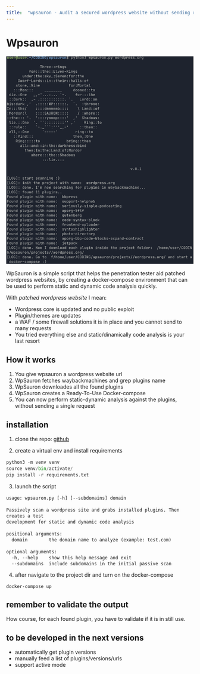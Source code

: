 ```yaml
---
title:  "wpsauron - Audit a secured wordpress website without sending requests to it"
---
```

# Wpsauron


![wpsauron](/assets/images/2022-05-15-17-56-39.png)

WpSauron is a simple script that helps the penetration tester aid patched wordpress websites, by creating a docker-compose environment that can be used to perform static and dynamic code analysis quickly. 

With _patched wordpress website_ I mean:

* Wordpress core is updated  and no public exploit
* Plugin/themes are updates  
* a WAF / some firewall solutions it is in place and you cannot send to many requests
* You tried everything else and static/dinamically code analysis is your last resort 



## How it works

1. You give wpsauron a wordpress website url 
2. WpSauron fetches waybackmachines and grep plugins name 
3. WpSauron downloades all the found plugins 
4. WpSauron creates a Ready-To-Use Docker-compose
5. You can now perform static-dynamic analysis against the plugins, without sending a single request  




## installation

1. clone the repo:
[github](https://github.com/goodguyandy/wpsauron)

2. create a virtual env and install requirements

```python
python3 -m venv venv
source venv/bin/activate/
pip install -r requirements.txt
```

3. launch the script

```
usage: wpsauron.py [-h] [--subdomains] domain

Passively scan a wordpress site and grabs installed plugins. Then creates a test
development for static and dynamic code analysis

positional arguments:
  domain        the domain name to analyze (example: test.com)

optional arguments:
  -h, --help    show this help message and exit
  --subdomains  include subdomains in the initial passive scan

```

4. after navigate to the project dir and turn on the docker-compose

```
docker-compose up
```
## remember to validate the output

How course, for each found plugin, you have to validate if it is in still use. 



## to be developed in the next versions

* automatically get plugin versions
* manually feed a list of plugins/versions/urls
* support active mode 


